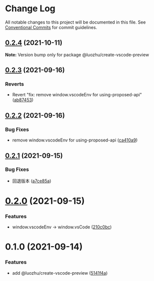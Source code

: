 # Change Log

All notable changes to this project will be documented in this file.
See [Conventional Commits](https://conventionalcommits.org) for commit guidelines.

## [0.2.4](https://github.com/youngjuning/luozhu/compare/@luozhu/create-vscode-preview@0.2.3...@luozhu/create-vscode-preview@0.2.4) (2021-10-11)

**Note:** Version bump only for package @luozhu/create-vscode-preview





## [0.2.3](https://github.com/youngjuning/luozhu/compare/@luozhu/create-vscode-preview@0.2.2...@luozhu/create-vscode-preview@0.2.3) (2021-09-16)


### Reverts

* Revert "fix: remove window.vscodeEnv for using-proposed-api" ([ab87453](https://github.com/youngjuning/luozhu/commit/ab87453f60fca2a028c4014bb6a49554e6a19cdc))





## [0.2.2](https://github.com/youngjuning/luozhu/compare/@luozhu/create-vscode-preview@0.2.1...@luozhu/create-vscode-preview@0.2.2) (2021-09-16)


### Bug Fixes

* remove window.vscodeEnv for using-proposed-api ([ca410a9](https://github.com/youngjuning/luozhu/commit/ca410a9624dc62c40c4b7e66eff3e116d34336a1))





## [0.2.1](https://github.com/youngjuning/luozhu/compare/@luozhu/create-vscode-preview@0.2.0...@luozhu/create-vscode-preview@0.2.1) (2021-09-15)


### Bug Fixes

* 回退版本 ([a7ce85a](https://github.com/youngjuning/luozhu/commit/a7ce85a0fdcec3c7cf55b06f71cc86e074deb0ac))





# [0.2.0](https://github.com/youngjuning/luozhu/compare/@luozhu/create-vscode-preview@0.1.0...@luozhu/create-vscode-preview@0.2.0) (2021-09-15)


### Features

* window.vscodeEnv -> window.vsCode ([210c0bc](https://github.com/youngjuning/luozhu/commit/210c0bcfb8d397370caf7068ace6173c0bf4b41d))





# 0.1.0 (2021-09-14)


### Features

* add @luozhu/create-vscode-preview ([5141f4a](https://github.com/youngjuning/luozhu/commit/5141f4ae0ead13e5625c0d6d593a9f3fe6c0d4d3))
